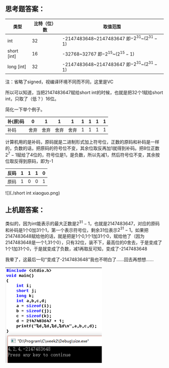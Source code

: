 ## 思考题答案：

| 类型          | 比特（位）数 | 取值范围                                     |
| ----------- | ------ | ---------------------------------------- |
| int         | 32     | -2147483648~2147483647 即$-2^31$~$(2^31-1)$ |
| short [int] | 16     | -32768~32767 即$-2^15$~$(2^15-1)$         |
| long [int]  | 32     | -2147483648~2147483647 即$-2^31$~$(2^31-1)$ |

注：省略了signed，视编译环境不同而不同，这里是VC

所以可以知道，当把2147483647赋给short int的时候，也就是把32个1赋给short int，只取了（低？）16位。

简化一下举个例子。

| 补(原)码 | 0    | 1    | 1    | 1    | 1    | 1    | 1    | 1    |
| ----- | ---- | ---- | ---- | ---- | ---- | ---- | ---- | ---- |
| 补码    | 舍弃   | 舍弃   | 舍弃   | 舍弃   | 1    | 1    | 1    | 1    |

计算机用的是补码，原码就是二进制形式加上符号位，正数的原码和补码是一样的，负数的话，把原码的符号位不变，其余位取反再加1就得到补码。把8位正数$2^7-1$赋给了4位的，符号位是1，是负数，所以先减1，然后符号位不变，其余按位取反得到原码，即为-1

| 反码   | 1    | 1    | 1    | 0    |
| ---- | ---- | ---- | ---- | ---- |
| 原码   | 1    | 0    | 0    | 1    |

![](./short int xiaoguo.png)

## 上机题答案：

类似的，因为int能表示的最大正数是$2^31-1$，也就是2147483647，对应的原码和补码是1个0加31个1，第一个表示符号位，剩余31位表示$2^31-1$。如果把2147483648赋给他的话，就是把是1个0,1个1加31个0，赋给他了（因为2147483648是一个1,31个0），只有32位，装不下，最高位的0舍去，于是变成了1个1加31个0，于是就变成了负数，减1再取反可知，变成了-2147483648

我晕了，这最后一句“变成了-2147483648”我也不明白了……回去再想想……

![](./sizexiaoguo.png)